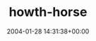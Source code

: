 ---
title:		"howth-horse"
type:		"photos"
mediatype:		"upload"
location:		"TBC"
date:		"2004-01-28 14:31:38+00:00"
album:		"nature"
filename:		"howth-horse.md"
series:		""
cl_public_id:		"nature/howth-horse"
cl_version:		1497005067
format:		"tiff"
bytes:		4623588
width:		2560
height:		1440
colours:
- "#7A7A7A"
- "#3F3F3F"
- "#929392"
- "#B1B2B1"
exposure_mode:		"Auto"
program:		"Program AE"
aperture:		"4.0"
focal_length:		"18.2 mm"
iso:		"200"
shutter_speed:		"1/294"
metering:		"Multi-segment"
flash:		"Off, Did not fire"
white_balance:		"Auto"
colour_temp:		"No colour temperature"
has_crop:		"No"
orientation:		"Horizontal (normal)"
camera_model:		"FinePix S602 ZOOM"
lens_info:		"No lens info"
artist:		"No artist info"
x_resolution:		"72"
y_resolution:		"72"
---